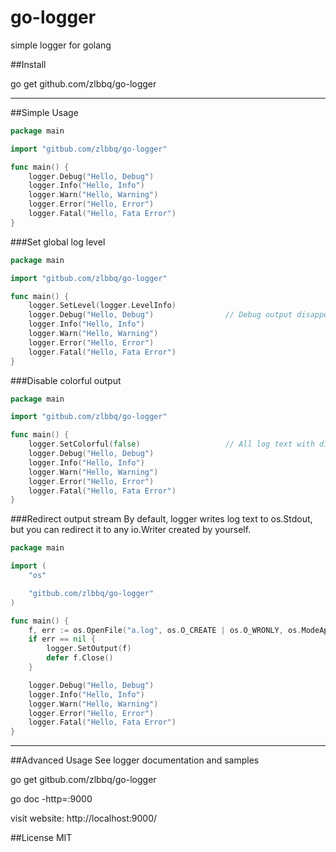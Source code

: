 # go-logger
simple logger for golang

##Install

go get github.com/zlbbq/go-logger

---

##Simple Usage
```go
package main

import "gitbub.com/zlbbq/go-logger"

func main() {
    logger.Debug("Hello, Debug")
    logger.Info("Hello, Info")
    logger.Warn("Hello, Warning")
    logger.Error("Hello, Error")
    logger.Fatal("Hello, Fata Error")
}

```

###Set global log level

```go
package main

import "gitbub.com/zlbbq/go-logger"

func main() {
    logger.SetLevel(logger.LevelInfo)
    logger.Debug("Hello, Debug")                // Debug output disappeared
    logger.Info("Hello, Info")
    logger.Warn("Hello, Warning")
    logger.Error("Hello, Error")
    logger.Fatal("Hello, Fata Error")
}

```

###Disable colorful output

```go
package main

import "gitbub.com/zlbbq/go-logger"

func main() {
    logger.SetColorful(false)                   // All log text with different levels has same color
    logger.Debug("Hello, Debug")
    logger.Info("Hello, Info")
    logger.Warn("Hello, Warning")
    logger.Error("Hello, Error")
    logger.Fatal("Hello, Fata Error")
}

```

###Redirect output stream
By default, logger writes log text to os.Stdout, but you can redirect it to any io.Writer created by yourself.

```go
package main

import (
    "os"

    "gitbub.com/zlbbq/go-logger"
)

func main() {
    f, err := os.OpenFile("a.log", os.O_CREATE | os.O_WRONLY, os.ModeAppend)
    if err == nil {
        logger.SetOutput(f)
        defer f.Close()
    }

    logger.Debug("Hello, Debug")
    logger.Info("Hello, Info")
    logger.Warn("Hello, Warning")
    logger.Error("Hello, Error")
    logger.Fatal("Hello, Fata Error")
}

```

---
##Advanced Usage
See logger documentation and samples

go get gitbub.com/zlbbq/go-logger

go doc -http=:9000

visit website: http://localhost:9000/


##License
MIT
